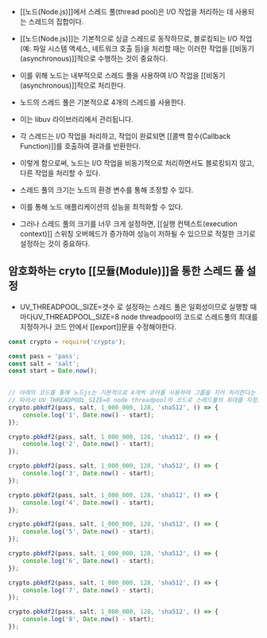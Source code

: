 - [[노드(Node.js)]]에서 스레드 풀(thread pool)은 I/O 작업을 처리하는 데 사용되는 스레드의 집합이다.

- [[노드(Node.js)]]는 기본적으로 싱글 스레드로 동작하므로, 블로킹되는 I/O 작업(예: 파일 시스템 액세스, 네트워크 호출 등)을 처리할 때는 이러한 작업을 [[비동기(asynchronous)]]적으로 수행하는 것이 중요하다.

- 이를 위해 노드는 내부적으로 스레드 풀을 사용하여 I/O 작업을 [[비동기(asynchronous)]]적으로 처리한다.

- 노드의 스레드 풀은 기본적으로 4개의 스레드를 사용한다. 

- 이는 libuv 라이브러리에서 관리됩니다. 

- 각 스레드는 I/O 작업을 처리하고, 작업이 완료되면 [[콜백 함수(Callback Function)]]를 호출하여 결과를 반환한다. 

- 이렇게 함으로써, 노드는 I/O 작업을 비동기적으로 처리하면서도 블로킹되지 않고, 다른 작업을 처리할 수 있다.
- 스레드 풀의 크기는 노드의 환경 변수를 통해 조정할 수 있다.

- 이를 통해 노드 애플리케이션의 성능을 최적화할 수 있다. 
- 그러나 스레드 풀의 크기를 너무 크게 설정하면, [[실행 컨텍스트(execution context)]] 스위칭 오버헤드가 증가하여 성능이 저하될 수 있으므로 적절한 크기로 설정하는 것이 중요하다.

## 암호화하는 cryto [[모듈(Module)]]을 통한 스레드 풀 설정

- UV_THREADPOOL_SIZE=갯수 로 설정하는 스레드 풀은 일회성이므로 실행할 때마다UV_THREADPOOL_SIZE=8 node threadpool의 코드로 스레드풀의 최대를 지정하거나 코드 안에서 [[export]]문을 수정해야한다.

```js
const crypto = require('crypto');

const pass = 'pass';
const salt = 'salt';
const start = Date.now();

  
// 아래의 코드를 통해 노드js는 기본적으로 4개씩 코어를 사용하여 그룹을 지어 처리한다는 것을 알 수 있음
// 따라서 UV_THREADPOOL_SIZE=8 node threadpool의 코드로 스레드풀의 최대를 지정할 수 있음
crypto.pbkdf2(pass, salt, 1_000_000, 128, 'sha512', () => {
	console.log('1', Date.now() - start);
});

crypto.pbkdf2(pass, salt, 1_000_000, 128, 'sha512', () => {
	console.log('2', Date.now() - start);
});

crypto.pbkdf2(pass, salt, 1_000_000, 128, 'sha512', () => {
	console.log('3', Date.now() - start);
});

crypto.pbkdf2(pass, salt, 1_000_000, 128, 'sha512', () => {
	console.log('4', Date.now() - start);
});

crypto.pbkdf2(pass, salt, 1_000_000, 128, 'sha512', () => {
	console.log('5', Date.now() - start);
});

crypto.pbkdf2(pass, salt, 1_000_000, 128, 'sha512', () => {
	console.log('6', Date.now() - start);
});

crypto.pbkdf2(pass, salt, 1_000_000, 128, 'sha512', () => {
	console.log('7', Date.now() - start);
});

crypto.pbkdf2(pass, salt, 1_000_000, 128, 'sha512', () => {
	console.log('8', Date.now() - start);
});
```